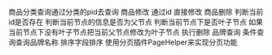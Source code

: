 商品分类查询通过分类的pid去查询
商品修改 通过id 直接修改
商品删除 判断当前id是否存在 判断当前节点的信息是否为父节点 判断当前节点下是否叶子节点
如果当前节点下没有叶子节点把当前父节点修改为叶子节点 执行删除
品牌查询 条件查询查询品牌名称 排序字段排序 使用分页插件PageHelper来实现分页功能 